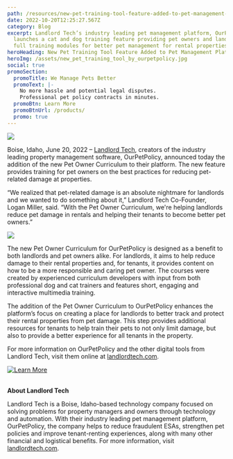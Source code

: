 ```yaml
---
path: /resources/new-pet-training-tool-feature-added-to-pet-management-platform-ourpetpolicy
date: 2022-10-20T12:25:27.567Z
category: Blog
excerpt: Landlord Tech’s industry leading pet management platform, OurPetPolicy,
  launches a cat and dog training feature providing pet owners and landlords
  full training modules for better pet management for rental properties.
heroHeading: New Pet Training Tool Feature Added to Pet Management Platform - OurPetPolicy
heroImg: /assets/new_pet_training_tool_by_ourpetpolicy.jpg
social: true
promoSection:
  promoTitle: We Manage Pets Better
  promoText: |-
    No more hassle and potential legal disputes. 
    Professional pet policy contracts in minutes.
  promoBtn: Learn More
  promoBtnUrl: /products/
  promo: true
---
```

![](/assets/pet_training_tool_feature_for_pet_management.png)

Boise, Idaho, June 20, 2022 – [Landlord Tech](https://landlordtech.com/), creators of the industry leading property management software, OurPetPolicy, announced today the addition of the new Pet Owner Curriculum to their platform. The new feature provides training for pet owners on the best practices for reducing pet-related damage at properties.

“We realized that pet-related damage is an absolute nightmare for landlords and we wanted to do something about it,” Landlord Tech Co-Founder, Logan Miller, said. “With the Pet Owner Curriculum, we're helping landlords reduce pet damage in rentals and helping their tenants to become better pet owners.”

![](/assets/reduce_pet_damage_with_ourpetpolicy.jpg)

The new Pet Owner Curriculum for OurPetPolicy is designed as a benefit to both landlords and pet owners alike. For landlords, it aims to help reduce damage to their rental properties and, for tenants, it provides content on how to be a more responsible and caring pet owner. The courses were created by experienced curriculum developers with input from both professional dog and cat trainers and features short, engaging and interactive multimedia training.

The addition of the Pet Owner Curriculum to OurPetPolicy enhances the platform’s focus on creating a place for landlords to better track and protect their rental properties from pet damage. This step provides additional resources for tenants to help train their pets to not only limit damage, but also to provide a better experience for all tenants in the property.

For more information on OurPetPolicy and the other digital tools from Landlord Tech, visit them online at [landlordtech.com](https://landlordtech.com/). 

[![Learn More](/assets/protect_rental_properties_from_pet_damage.png "Learn More")](https://landlordtech.com/)

**\
About Landlord Tech**

Landlord Tech is a Boise, Idaho-based technology company focused on solving problems for property managers and owners through technology and automation. With their industry leading pet management platform, OurPetPolicy, the company helps to reduce fraudulent ESAs, strengthen pet policies and improve tenant-renting experiences, along with many other financial and logistical benefits. For more information, visit [landlordtech.com](https://landlordtech.com/).